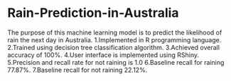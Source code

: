 # Rain-Prediction-in-Australia
The purpose of this machine learning model is to predict the likelihood of rain the next day in Australia.
1.Implemented in R programming language.
2.Trained using decision tree classification algorithm.
3.Achieved overall accuracy of 100%.
4.User interface is implemented using RShiny.
5.Precision and recall rate for not raining is 1.0
6.Baseline recall for raining 77.87%.
7.Baseline recall for not raining 22.12%.
